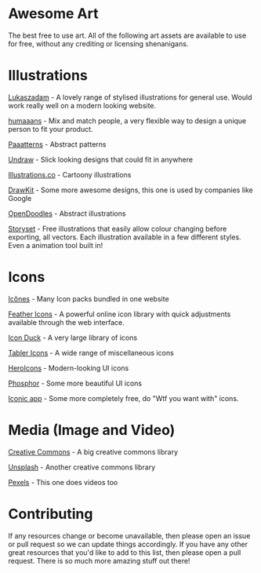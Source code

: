 # Awesome Art
The best free to use art. All of the following art assets are available to use for free, without any crediting or licensing shenanigans.

# Illustrations


[Lukaszadam](https://lukaszadam.com/illustrations) - A lovely range of stylised illustrations for general use. Would work really well on a modern looking website.

[humaaans](https://www.humaaans.com/) - Mix and match people, a very flexible way to design a unique person to fit your product.

[Paaatterns](https://products.ls.graphics/paaatterns/) - Abstract patterns

[Undraw](https://undraw.co/) - Slick looking designs that could fit in anywhere

[Illustrations.co](https://illlustrations.co/) - Cartoony illustrations

[DrawKit](https://www.drawkit.io/) - Some more awesome designs, this one is used by companies like Google

[OpenDoodles](https://opendoodles.com/) - Abstract illustrations

[Storyset](https://storyset.com/) - Free illustrations that easily allow colour changing before exporting, all vectors. Each illustration available in a few different styles. Even a animation tool built in!

# Icons

[Icônes](https://icones.js.org/) - Many Icon packs bundled in one website

[Feather Icons](https://feathericons.com/) - A powerful online icon library with quick adjustments available through the web interface.

[Icon Duck](https://iconduck.com/) - A very large library of icons

[Tabler Icons](https://tablericons.com/) - A wide range of miscellaneous icons

[HeroIcons](https://heroicons.com/) - Modern-looking UI icons

[Phosphor](https://phosphoricons.com/) - Some more beautiful UI icons

[Iconic app](https://iconic.app/) - Some more completely free, do "Wtf you want with" icons.

# Media (Image and Video)

[Creative Commons](https://search.creativecommons.org/) - A big creative commons library

[Unsplash](https://unsplash.com/) - Another creative commons library

[Pexels](https://www.pexels.com/) - This one does videos too

# Contributing

If any resources change or become unavailable, then please open an issue or pull request so we can update things accordingly. If you have any other great resources that you'd like to add to this list, then please open a pull request. There is so much more amazing stuff out there!
